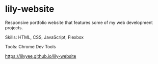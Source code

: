 # lily-website

Responsive portfolio website that features some of my web development projects.

Skills: HTML, CSS, JavaScript, Flexbox

Tools: Chrome Dev Tools

https://lilyyee.github.io/lily-website
